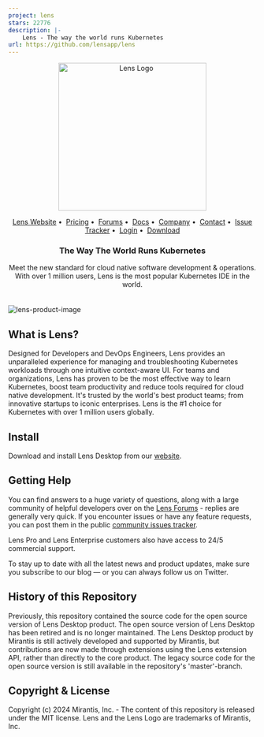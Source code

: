 ```yaml
---
project: lens
stars: 22776
description: |-
    Lens - The way the world runs Kubernetes
url: https://github.com/lensapp/lens
---
```


<!-- TEXT_SECTION:header:START -->
<div>
    <!-- glow seems to be not supported by GH
    <div style="background-image:radial-gradient(ellipse 100% 60%, rgba(61,144,206,0.8) 0%, transparent 40%)"></div>
    -->
    <p align="center">
    <a href="https://k8slens.dev" target="_blank" rel="noopener noreferrer">
      <picture>
        <source media="(prefers-color-scheme: dark)" srcset="assets/lens-mirantis-logo.svg">
        <source media="(prefers-color-scheme: light)" srcset="assets/lens-mirantis-logo-black.svg">
        <img width="300px" alt="Lens Logo" src="assets/lens-mirantis-logos.svg">
      </picture>
    </a> 
  </p>
  <p align="center">
    <a href="https://k8slens.dev" target="_blank">Lens Website</a>&nbsp;&#8226;&nbsp;
    <a href="https://store.k8slens.dev/products/lens-desktop-pro?plan=pro-monthly" target="_blank">Pricing</a>&nbsp;&#8226;&nbsp;
    <a href="https://forums.k8slens.dev" target="_blank">Forums</a>&nbsp;&#8226;&nbsp;
    <a href="https://docs.k8slens.dev" target="_blank">Docs</a>&nbsp;&#8226;&nbsp;
    <a href="https://www.mirantis.com/about/" target="_blank">Company</a>&nbsp;&#8226;&nbsp;
    <a href="https://k8slens.dev/purchase-request.html" target="_blank">Contact</a>&nbsp;&#8226;&nbsp;
    <a href="https://github.com/lensapp/lens/issues" target="_blank">Issue Tracker</a>&nbsp;&#8226;&nbsp;
    <a href="https://app.k8slens.dev/" target="_blank">Login</a>&nbsp;&#8226;&nbsp;
    <a href="https://k8slens.dev/" target="_blank">Download</a>
  </p>
  <h3 align="center">
    The Way The World Runs Kubernetes
  </h3>
  <p align="center">
  Meet the new standard for cloud native software development & operations. <br />
  With over 1 million users, Lens is the most popular Kubernetes IDE in the world.
  </p>
  <img style="margin-top:20px" src="assets/hero-home.png" alt="lens-product-image" />
</div>
<!-- TEXT_SECTION:header:END -->

## What is Lens?

Designed for Developers and DevOps Engineers, Lens provides an unparalleled experience for managing and
troubleshooting Kubernetes workloads through one intuitive context-aware UI. For teams and organizations, Lens
has proven to be the most effective way to learn Kubernetes, boost team productivity and reduce tools required for
cloud native development. It's trusted by the world's best product teams; from innovative startups to iconic
enterprises. Lens is the #1 choice for Kubernetes with over 1 million users globally.

## Install

Download and install Lens Desktop from our [website](https://k8slens.dev).

## Getting Help

You can find answers to a huge variety of questions, along with a large community of helpful developers over on the [Lens Forums](https://forums.k8slens.dev) - replies are generally very quick. If you encounter issues or have any feature requests, you can post them in the public [community issues tracker](https://github.com/lensapp/lens/issues).

Lens Pro and Lens Enterprise customers also have access to 24/5 commercial support.

To stay up to date with all the latest news and product updates, make sure you subscribe to our blog — or you can always follow us on Twitter.

## History of this Repository

Previously, this repository contained the source code for the open source version of Lens Desktop product. The open source version of Lens Desktop has been retired and is no longer maintained. The Lens Desktop product by Mirantis is still actively developed and supported by Mirantis, but contributions are now made through extensions using the Lens extension API, rather than directly to the core product. The legacy source code for the open source version is still available in the repository's 'master'-branch.

## Copyright & License

Copyright (c) 2024 Mirantis, Inc. - The content of this repository is released under the MIT license. Lens and the Lens Logo are trademarks of Mirantis, Inc.

